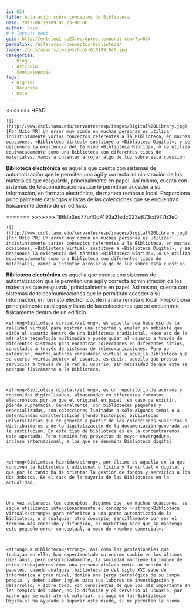 ```yaml
---
id: 624
title: Aclaración sobre conceptos de Biblioteca
date: 2017-08-19T09:02:23+00:00
author: Uxio
# # layout: post
guid: http://enteleq1-cp23.wordpresstemporal.com/?p=624
permalink: /aclaracion-conceptos-biblioteca/
image: /docs/assets/images/book-610189_640.jpg
categories:
  - Blog
  - Artículo
  - Contextopedia
tags:
  - Digital
  - Recursos
  - Uxio
---
```

<div id="body-191607" class="content-body">
<<<<<<< HEAD
  
    ![](http://www.csdl.tamu.edu/cervantes/esp/images/Digital%20Library.jpg)[Por Uxío PR] Un error muy común en muchas personas es utilizar indistintamente varios conceptos referentes a la Biblioteca, en muchas ocasiones, «Biblioteca Virtual» sustituye a «Biblioteca Digital», y se desconoce la existencia del término «Biblioteca Híbrida», o se utiliza equivocadamente como una Biblioteca con diferentes tipos de materiales, vamos a intentar arrojar algo de luz sobre esta cuestión
  </p><strong>Biblioteca electrónica</strong> es aquella que cuenta con sistemas de automatización que le permiten una ágil y correcta administración de los materiales que resguarda, principalmente en papel. Así mismo, cuenta con sistemas de telecomunicaciones que le permitirán acceder a su información, en formato electrónico, de manera remota o local. Proporciona principalmente catálogos y listas de las colecciones que se encuentran físicamente dentro de un edificio.
  </p>
=======
>>>>>>> 186db3ed77b40c7493a2fedc023e873cd977b3e0
  
    ![](http://www.csdl.tamu.edu/cervantes/esp/images/Digital%20Library.jpg)[Por Uxío PR] Un error muy común en muchas personas es utilizar indistintamente varios conceptos referentes a la Biblioteca, en muchas ocasiones, «Biblioteca Virtual» sustituye a «Biblioteca Digital», y se desconoce la existencia del término «Biblioteca Híbrida», o se utiliza equivocadamente como una Biblioteca con diferentes tipos de materiales, vamos a intentar arrojar algo de luz sobre esta cuestión
  <strong>Biblioteca electrónica</strong> es aquella que cuenta con sistemas de automatización que le permiten una ágil y correcta administración de los materiales que resguarda, principalmente en papel. Así mismo, cuenta con sistemas de telecomunicaciones que le permitirán acceder a su información, en formato electrónico, de manera remota o local. Proporciona principalmente catálogos y listas de las colecciones que se encuentran físicamente dentro de un edificio.
  
  
  
    <strong>Biblioteca virtual</strong>, es aquella que hace uso de la realidad virtual para mostrar una interfaz y emular un ambiente que sitúe al usuario dentro de una biblioteca tradicional. Hace uso de la más alta tecnología multimedia y puede guiar al usuario a través de diferentes sistemas para encontrar colecciones en diferentes sitios, conectados a través de sistemas de telecomunicaciones. Pero por extensión, muchos autores consideran virtual a aquella Biblioteca que se acerca «virtualmente» al usuario, es decir, aquella que presta servicios a través de la red al usuario, sin necesidad de que este se acerque físicamente a la Biblioteca.
  
  
  
    <strong>Biblioteca digital</strong>, es un repositorio de acervos y contenidos digitalizados, almacenados en diferentes formatos electrónicos por lo que el original en papel, en caso de existir, pierde supremacía. Generalmente, son bibliotecas pequeñas y especializadas, con colecciones limitadas a sólo algunos temas o a determinadas características (fondo histórico) bibliotecas universitarias que se generan a partir de las colecciones suscritas a distribuidores o de la digitalización de la documentación generada por la institución. En este tipo de biblioteca es en la concentraremos este apartado. Pero también hay proyectos de mayor envergadura, incluso internacional, a los que se denomina Biblioteca digital.
  
  
  
    <strong>Biblioteca híbrida</strong>, por último es aquella en la que conviven la biblioteca tradicional o física y la virtual o digital y que por lo tanto ha de orientar la gestión de fondos y servicios a los dos ámbitos. Es el caso de la mayoría de las Bibliotecas en la actualidad.
  
  
  
    Una vez aclarados los conceptos, digamos que, en muchas ocasiones, se sigue utilizando intencionadamente el concepto «<strong>Biblioteca Virtual</strong>» para referirse a una parte automatizada de la Biblioteca, o a cualquier otro concepto, sencillamente por ser el término más conocido y difundido, el marketing hace que se mantenga este pequeño error conceptual, a modo de «nombre comercial».
  
  
  
    <strong>La Biblioteca</strong>, así como los profesionales que trabajan en ella, han experimentado un enorme cambio en los últimos diez años, pero desgraciadamente, la sociedad mantiene la imagen de estos trabajadores como una persona aislada entre un montón de papeles, cuando cualquier bibliotecario del siglo XXI sabe de informática a gran nivel, domina una jerga tecnológica de su campo propia, y deben saber inglés para sus labores de investigación y desarrollo; y sobre todo, son conscientes de que los más importante en los templos del saber, es la difusión y el servicio al usuario, por mucho que se maltrate el material, el auge de las Bibliotecas Digitales ha ayudado a superar este miedo, si me permiten la broma.
